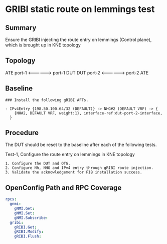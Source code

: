 # GRIBI static route on lemmings test

## Summary

Ensure the GRIBI injecting the route entry on lemmings (Control plane), which is brought up in KNE topology

## Topology

ATE port-1 <------> port-1 DUT
DUT port-2 <------> port-2 ATE


## Baseline

```
### Install the following gRIBI AFTs.

- IPv4Entry {198.50.100.64/32 (DEFAULT)} -> NHG#2 (DEFAULT VRF) -> {
    {NH#2, DEFAULT VRF, weight:1}, interface-ref:dut-port-2-interface,
  }

```

## Procedure

The DUT should be reset to the baseline after each of the following tests.

Test-1, Configure the route entry on lemmings in KNE topology

```
1. Configure the DUT and OTG.
2. Configure Nh, NHG and IPv4 entry through gRIBI route injection.
3. Validate the acknowledgement for FIB installation success.

```

## OpenConfig Path and RPC Coverage
```yaml
rpcs:
  gnmi:
    gNMI.Get:
    gNMI.Set:
    gNMI.Subscribe:
  gribi:
    gRIBI.Get:
    gRIBI.Modify:
    gRIBI.Flush:
```
